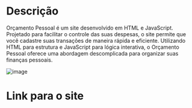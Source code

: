 # Descrição
Orçamento Pessoal é um site desenvolvido em HTML e JavaScript. Projetado para facilitar o controle das suas despesas, o site permite que você cadastre suas transações de maneira rápida e eficiente. Utilizando HTML para estrutura e JavaScript para lógica interativa, o Orçamento Pessoal oferece uma abordagem descomplicada para organizar suas finanças pessoais. 

![image](https://github.com/GabrielPen1do/Orcamento_Pessoal/assets/128743283/85eea126-8e1e-451c-95f0-7910af42b899)

# Link para o site
